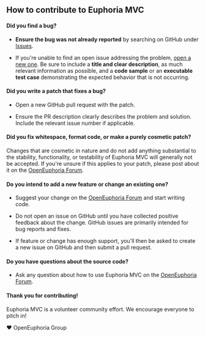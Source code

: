 ## How to contribute to Euphoria MVC

#### **Did you find a bug?**

* **Ensure the bug was not already reported** by searching on GitHub under
[Issues](https://github.com/OpenEuphoria/euphoria-mvc/issues).

* If you're unable to find an open issue addressing the problem,
 [open a new one](https://github.com/OpenEuphoria/euphoria-mvc/issues/new).
 Be sure to include a **title and clear description**, as much relevant
 information as possible, and a **code sample** or an **executable test
 case** demonstrating the expected behavior that is not occurring.

#### **Did you write a patch that fixes a bug?**

* Open a new GitHub pull request with the patch.

* Ensure the PR description clearly describes the problem and solution.
  Include the relevant issue number if applicable.

#### **Did you fix whitespace, format code, or make a purely cosmetic patch?**

Changes that are cosmetic in nature and do not add anything substantial to the stability,
functionality, or testability of Euphoria MVC will generally not be accepted. If you're
unsure if this applies to your patch, please post about it on the [OpenEuphoria Forum](
https://openeuphoria.org/forum/).

#### **Do you intend to add a new feature or change an existing one?**

* Suggest your change on the [OpenEuphoria Forum](https://openeuphoria.org/forum/) and start writing code.

* Do not open an issue on GitHub until you have collected positive feedback about the change. GitHub issues are primarily intended for bug reports and fixes.

* If feature or change has enough support, you'll then be asked to create a new issue on GitHub and then submit a pull request.

#### **Do you have questions about the source code?**

* Ask any question about how to use Euphoria MVC on the [OpenEuphoria Forum](https://openeuphoria.org/forum/).

#### **Thank you for contributing!**

Euphoria MVC is a volunteer community effort. We encourage everyone to pitch in!

:heart: OpenEuphoria Group

